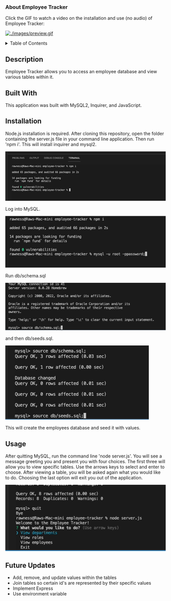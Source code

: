 ### About Employee Tracker

Click the GIF to watch a video on the installation and use (no audio) of Employee Tracker:

[![./images/preview.gif](https://videoapi-muybridge.vimeocdn.com/animated-thumbnails/image/a4c3dae5-874f-4806-8d3c-5436b75e2680.gif?ClientID=vimeo-core-prod&Date=1643678177&Signature=4d8d58e4f2d3f7a8937d71c0199c72d4f170f84a)](https://vimeo.com/673034450/650fcbd99f)

<details>
<summary>Table of Contents</summary>
  <ol>
    <li><a href="#description">Description</a></li>
    <li><a href="#built-with">Built With</a></li>
    <li><a href="#installation">Installation</a></li>
    <li><a href="#usage">Usage</a></li>
    <li><a href="#future-updates">Future Updates</a></li>
  </ol>
</details>

## Description

Employee Tracker allows you to access an employee database and view various tables within it.

## Built With

This application was built with MySQL2, Inquirer, and JavaScript.

## Installation

Node.js installation is required. After cloning this repository, open the folder containing the server.js file in your command line application. Then run 'npm i'. This will install inquirer and mysql2.

![screenshot](./images/screen1.png)

Log into MySQL. 

![screenshot](./images/screen2.png)

Run db/schema.sql 

![screenshot](./images/screen3.png)

and then db/seeds.sql.

![screenshot](./images/screen4.png)

This will create the employees database and seed it with values.

## Usage

After quitting MySQL, run the command line 'node server.js'. You will see a message greeting you and present you with four choices. The first three will allow you to view specific tables. Use the arrows keys to select and enter to choose. After viewing a table, you will be asked again what you would like to do. Choosing the last option will exit you out of the application.

![screenshot](./images/screen5.png)

## Future Updates

<ul>
  <li>Add, remove, and update values within the tables</li>
  <li>Join tables so certain id's are represented by their specific values</li>
  <li>Implement Express</li>
  <li>Use environment variable</li>
</ul>

